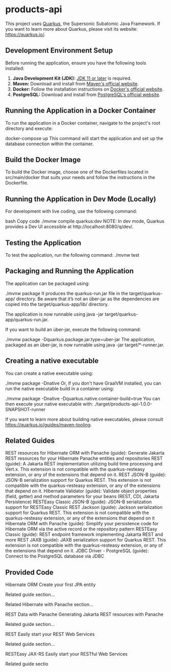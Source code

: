 # products-api

This project uses [Quarkus](https://quarkus.io/), the Supersonic Subatomic Java Framework.
If you want to learn more about Quarkus, please visit its website: https://quarkus.io/.

## Development Environment Setup

Before running the application, ensure you have the following tools installed:

1. **Java Development Kit (JDK):** [JDK 11 or later](https://adoptium.net/) is required.
2. **Maven:** Download and install from [Maven's official website](https://maven.apache.org/download.cgi).
3. **Docker:** Follow the installation instructions on [Docker's official website](https://docs.docker.com/get-docker/).
4. **PostgreSQL:** Download and install from [PostgreSQL's official website](https://www.postgresql.org/download/).

## Running the Application in a Docker Container

To run the application in a Docker container, navigate to the project's root directory and execute:


docker-compose up
This command will start the application and set up the database connection within the container.

## Build the Docker Image
To build the Docker image, choose one of the Dockerfiles located in src/main/docker that suits your needs and follow the instructions in the Dockerfile.

## Running the Application in Dev Mode (Locally)
For development with live coding, use the following command:

bash
Copy code
./mvnw compile quarkus:dev
NOTE: In dev mode, Quarkus provides a Dev UI accessible at http://localhost:8080/q/dev/.

## Testing the Application
To test the application, run the following command:
./mvnw test

## Packaging and Running the Application
The application can be packaged using:

./mvnw package
It produces the quarkus-run.jar file in the target/quarkus-app/ directory. Be aware that it’s not an über-jar as the dependencies are copied into the target/quarkus-app/lib/ directory.

The application is now runnable using java -jar target/quarkus-app/quarkus-run.jar.

If you want to build an über-jar, execute the following command:

./mvnw package -Dquarkus.package.jar.type=uber-jar
The application, packaged as an über-jar, is now runnable using java -jar target/*-runner.jar.


## Creating a native executable
You can create a native executable using:

./mvnw package -Dnative
Or, if you don't have GraalVM installed, you can run the native executable build in a container using:

./mvnw package -Dnative -Dquarkus.native.container-build=true
You can then execute your native executable with: ./target/products-api-1.0.0-SNAPSHOT-runner

If you want to learn more about building native executables, please consult https://quarkus.io/guides/maven-tooling.


## Related Guides

REST resources for Hibernate ORM with Panache (guide): Generate Jakarta REST resources for your Hibernate Panache entities and repositories
REST (guide): A Jakarta REST implementation utilizing build time processing and Vert.x. This extension is not compatible with the quarkus-resteasy extension, or any of the extensions that depend on it.
REST JSON-B (guide): JSON-B serialization support for Quarkus REST. This extension is not compatible with the quarkus-resteasy extension, or any of the extensions that depend on it.
Hibernate Validator (guide): Validate object properties (field, getter) and method parameters for your beans (REST, CDI, Jakarta Persistence)
RESTEasy Classic JSON-B (guide): JSON-B serialization support for RESTEasy Classic
REST Jackson (guide): Jackson serialization support for Quarkus REST. This extension is not compatible with the quarkus-resteasy extension, or any of the extensions that depend on it
Hibernate ORM with Panache (guide): Simplify your persistence code for Hibernate ORM via the active record or the repository pattern
RESTEasy Classic (guide): REST endpoint framework implementing Jakarta REST and more
REST JAXB (guide): JAXB serialization support for Quarkus REST. This extension is not compatible with the quarkus-resteasy extension, or any of the extensions that depend on it.
JDBC Driver - PostgreSQL (guide): Connect to the PostgreSQL database via JDBC

## Provided Code
Hibernate ORM
Create your first JPA entity

Related guide section...

Related Hibernate with Panache section...

REST Data with Panache
Generating Jakarta REST resources with Panache

Related guide section...

REST
Easily start your REST Web Services

Related guide section...

RESTEasy JAX-RS
Easily start your RESTful Web Services

Related guide sectio




